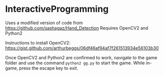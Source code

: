 # InteractiveProgramming

Uses a modified version of code from https://github.com/sashagaz/Hand_Detection
Requires OpenCV2 and Python2

Instructions to install OpenCV2: https://gist.github.com/arthurbeggs/06df46af94af7f261513934e56103b30

Once OpenCV2 and Python2 are confirmed to work, navigate to the game folder and use the command `python2 gg.py` to start the game. While in-game, press the escape key to exit.
